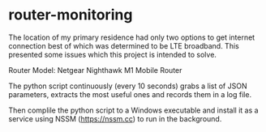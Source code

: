 # router-monitoring

The location of my primary residence had only two options to get internet connection best of which was determined to be LTE broadband. This presented some issues which this project is intended to solve.

Router Model: Netgear Nighthawk M1 Mobile Router

The python script continuously (every 10 seconds) grabs a list of JSON parameters, extracts the most useful ones and records them in a log file.

Then complile the python script to a Windows executable and install it as a service using NSSM (https://nssm.cc) to run in the background.
